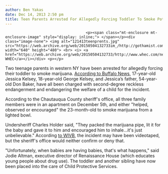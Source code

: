 ```yaml
---
author: Ben Yakas
date: Dec 14, 2013 2:50 pm
title: Teen Parents Arrested For Allegedly Forcing Toddler To Smoke Pot
---
```


	
										<p><span class="mt-enclosure mt-enclosure-image" style="display: inline;"> </span></p><div class="image-none"> <img alt="121413teenprents.jpg" src="https://web.archive.org/web/20150504132733im_/http://gothamist.com/attachments/byakas/121413teenprents.jpg" width="640" height="480"> <br> <i> <a href="https://web.archive.org/web/20150504132733/http://www.whec.com/news/stories/S3245190.shtml#!prettyPhoto">via WHEC</a></i></div> <p></p>

<p>Two teenage parents in western NY have been arrested for allegedly forcing their toddler to smoke marijuana. <a href="https://web.archive.org/web/20150504132733/http://www.buffalonews.com/feed/teen-parents-charged-with-forcing-toddler-to-smoke-marijuana-20131213">According to Buffalo News</a>, 17-year-old Jessica Kelsey, 18-year-old George Kelsey, and Jessica&#x2019;s father, 54-year-old Don Baker, have all been charged with second-degree reckless endangerment and endangering the welfare of a child for the incident.</p>

<p>According to the Chautauqua County sheriff&apos;s office, all three family members were in an apartment on December 5th, and either &quot;helped, observed or encouraged&quot; the 23-month-old to smoke marijuana from a lighted bowl. </p>

<p>Undersheriff Charles Holder said, &quot;They packed the marijuana pipe, lit it for the baby and gave it to him and encouraged him to inhale...it&apos;s just unbelievable.&quot; According <a href="https://web.archive.org/web/20150504132733/http://www.wivb.com/news/crime/deputies-three-helped-toddler-smoke-pot">to WIVB</a>, the incident may have been videotaped, but the sheriff&apos;s office would neither confirm or deny that. </p>

<p>&quot;Unfortunately, when babies are having babies, that&apos;s what happens,&quot; said Jodie Altman, executive director of Renaissance House (which educates young people about drug use). The toddler and another sibling have now been placed into the care of Child Protective Services.<br>
</p>					
										
									
				